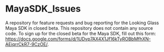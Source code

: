 # MayaSDK_Issues
A repository for feature requests and bug reporting for the Looking Glass Maya SDK in closed beta. This repository does not contain any source code. To sign up for the closed beta for the Maya SDK, fill out this form: https://docs.google.com/forms/d/1UDvp7AX4X1Jf16kTyROBbMfhXN-AEiqrrCkR7-9CzOE/.
